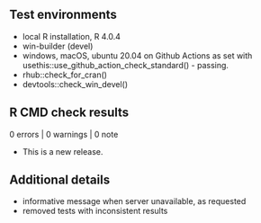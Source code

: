 ## Test environments
* local R installation, R 4.0.4
* win-builder (devel)
* windows, macOS, ubuntu 20.04 on Github Actions as set with usethis::use_github_action_check_standard() - passing.
* rhub::check_for_cran()
* devtools::check_win_devel()

## R CMD check results

0 errors | 0 warnings | 0 note

* This is a new release.

## Additional details
* informative message when server unavailable, as requested
* removed tests with inconsistent results
